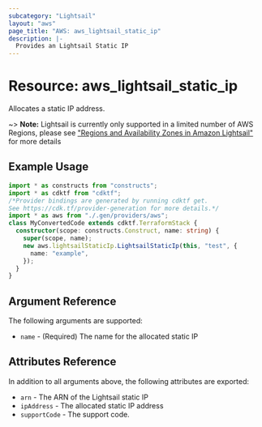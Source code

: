 ```yaml
---
subcategory: "Lightsail"
layout: "aws"
page_title: "AWS: aws_lightsail_static_ip"
description: |-
  Provides an Lightsail Static IP
---
```


# Resource: aws_lightsail_static_ip

Allocates a static IP address.

~> **Note:** Lightsail is currently only supported in a limited number of AWS Regions, please see ["Regions and Availability Zones in Amazon Lightsail"](https://lightsail.aws.amazon.com/ls/docs/overview/article/understanding-regions-and-availability-zones-in-amazon-lightsail) for more details

## Example Usage

```typescript
import * as constructs from "constructs";
import * as cdktf from "cdktf";
/*Provider bindings are generated by running cdktf get.
See https://cdk.tf/provider-generation for more details.*/
import * as aws from "./.gen/providers/aws";
class MyConvertedCode extends cdktf.TerraformStack {
  constructor(scope: constructs.Construct, name: string) {
    super(scope, name);
    new aws.lightsailStaticIp.LightsailStaticIp(this, "test", {
      name: "example",
    });
  }
}

```

## Argument Reference

The following arguments are supported:

* `name` - (Required) The name for the allocated static IP

## Attributes Reference

In addition to all arguments above, the following attributes are exported:

* `arn` - The ARN of the Lightsail static IP
* `ipAddress` - The allocated static IP address
* `supportCode` - The support code.

<!-- cache-key: cdktf-0.17.0-pre.15 input-1e6561be6724fb52f624747fb9899a15e4203ce50515a7a8263921f00c30001c -->